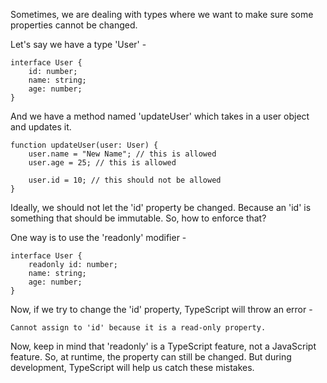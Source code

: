 Sometimes, we are dealing with types where we want to make sure some properties cannot be changed.

Let's say we have a type 'User' -

    interface User {
        id: number;
        name: string;
        age: number;
    }

And we have a method named 'updateUser' which takes in a user object and updates it.

    function updateUser(user: User) {
        user.name = "New Name"; // this is allowed
        user.age = 25; // this is allowed

        user.id = 10; // this should not be allowed
    }

Ideally, we should not let the 'id' property be changed. Because an 'id' is something that should be immutable. So, how to enforce that? 

One way is to use the 'readonly' modifier -

    interface User {
        readonly id: number;
        name: string;
        age: number;
    }

Now, if we try to change the 'id' property, TypeScript will throw an error -

    Cannot assign to 'id' because it is a read-only property.

Now, keep in mind that 'readonly' is a TypeScript feature, not a JavaScript feature. So, at runtime, the property can still be changed. But during development, TypeScript will help us catch these mistakes.
